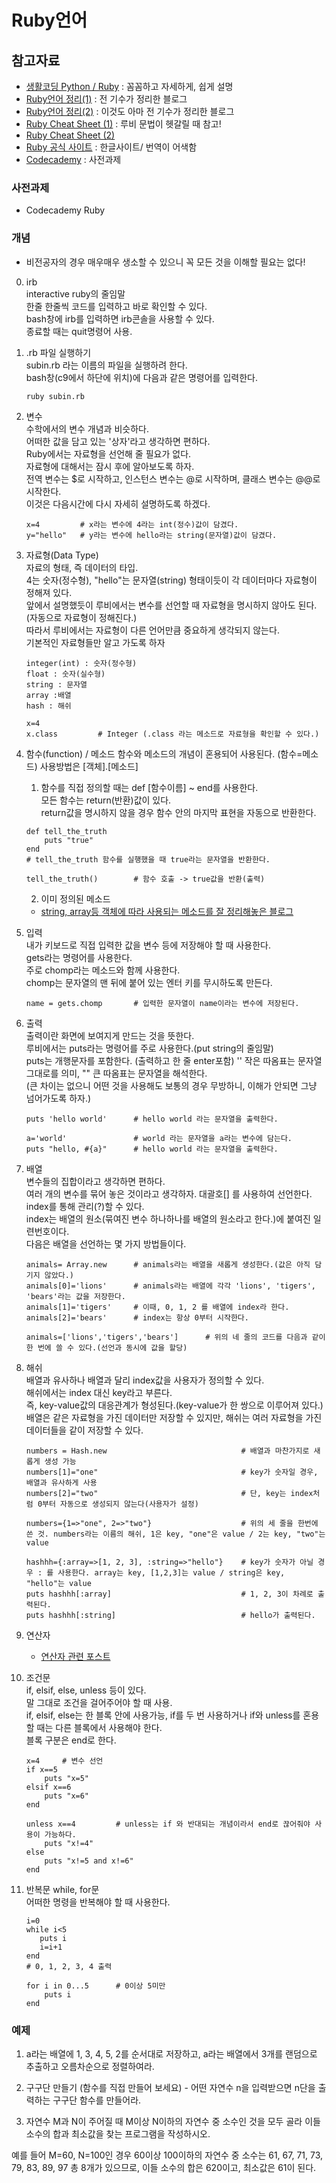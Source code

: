 # Ruby언어
## 참고자료
- [생활코딩 Python / Ruby](https://opentutorials.org/course/1750) : 꼼꼼하고 자세하게, 쉽게 설명
- [Ruby언어 정리(1)](http://kyunni22.tistory.com/9?category=518947) : 전 기수가 정리한 블로그
- [Ruby언어 정리(2)](http://seungdols.tistory.com/591) : 이것도 아마 전 기수가 정리한 블로그
- [Ruby Cheat Sheet (1)](http://www.cheat-sheets.org/saved-copy/RubyCheat.pdf) : 루비 문법이 헷갈릴 때 참고!
- [Ruby Cheat Sheet (2)](http://overapi.com/ruby/)
- [Ruby 공식 사이트](https://www.ruby-lang.org/ko/) : 한글사이트/ 번역이 어색함
- [Codecademy](https://www.codecademy.com/learn/learn-ruby) : 사전과제

### 사전과제
- Codecademy Ruby

    
### 개념
* 비전공자의 경우 매우매우 생소할 수 있으니 꼭 모든 것을 이해할 필요는 없다!  

0. irb  
    interactive ruby의 줄임말  
    한줄 한줄씩 코드를 입력하고 바로 확인할 수 있다.  
    bash창에 irb를 입력하면 irb콘솔을 사용할 수 있다.  
    종료할 때는 quit명령어 사용.

1. .rb 파일 실행하기  
    subin.rb 라는 이름의 파일을 실행하려 한다.  
    bash창(c9에서 하단에 위치)에 다음과 같은 명령어를 입력한다.      

    ```
    ruby subin.rb
    ```
    
2. 변수   
    수학에서의 변수 개념과 비슷하다.  
    어떠한 값을 담고 있는 '상자'라고 생각하면 편하다.  
    Ruby에서는 자료형을 선언해 줄 필요가 없다.  
    자료형에 대해서는 잠시 후에 알아보도록 하자.  
    전역 변수는 $로 시작하고, 인스턴스 변수는 @로 시작하며, 클래스 변수는 @@로 시작한다.  
    이것은 다음시간에 다시 자세히 설명하도록 하겠다.  
    ```
    x=4         # x라는 변수에 4라는 int(정수)값이 담겼다.
    y="hello"   # y라는 변수에 hello라는 string(문자열)값이 담겼다.
    
    ```
    
3. 자료형(Data Type)  
    자료의 형태, 즉 데이터의 타입.  
    4는 숫자(정수형), "hello"는 문자열(string) 형태이듯이 각 데이터마다 자료형이 정해져 있다.  
    앞에서 설명했듯이 루비에서는 변수를 선언할 때 자료형을 명시하지 않아도 된다.  
    (자동으로 자료형이 정해진다.)  
    따라서 루비에서는 자료형이 다른 언어만큼 중요하게 생각되지 않는다.  
    기본적인 자료형들만 알고 가도록 하자
    ```
    integer(int) : 숫자(정수형)
    float : 숫자(실수형)
    string : 문자열
    array :배열
    hash : 해쉬
    
    x=4
    x.class         # Integer (.class 라는 메소드로 자료형을 확인할 수 있다.)
    ```

4. 함수(function)  / 메소드
    함수와 메소드의 개념이 혼용되어 사용된다. (함수=메소드)
    사용방법은 [객체].[메소드]  
    
    1) 함수를 직접 정의할 때는 def [함수이름] ~ end를 사용한다.  
    모든 함수는 return(반환)값이 있다.  
    return값을 명시하지 않을 경우 함수 안의 마지막 표현을 자동으로 반환한다.  

    ```
    def tell_the_truth
        puts "true"
    end
    # tell_the_truth 함수를 실행했을 때 true라는 문자열을 반환한다.
    
    tell_the_truth()        # 함수 호출 -> true값을 반환(출력)
    ```
    2) 이미 정의된 메소드
    - [string, array등 객체에 따라 사용되는 메소드를 잘 정리해놓은 블로그](http://jinbroing.tistory.com/31)

6. 입력  
    내가 키보드로 직접 입력한 값을 변수 등에 저장해야 할 때 사용한다.    
    gets라는 명령어를 사용한다.  
    주로 chomp라는 메소드와 함께 사용한다.  
    chomp는 문자열의 맨 뒤에 붙어 있는 엔터 키를 무시하도록 만든다.  
    ```
    name = gets.chomp       # 입력한 문자열이 name이라는 변수에 저장된다.
    ```

7. 출력  
    출력이란 화면에 보여지게 만드는 것을 뜻한다.  
    루비에서는 puts라는 명령어를 주로 사용한다.(put string의 줄임말)  
    puts는 개행문자를 포함한다. (출력하고 한 줄 enter포함)
    '' 작은 따옴표는 문자열 그대로를 의미, "" 큰 따옴표는 문자열을 해석한다.  
    (큰 차이는 없으니 어떤 것을 사용해도 보통의 경우 무방하니, 이해가 안되면 그냥 넘어가도록 하자.)    

    ```
    puts 'hello world'      # hello world 라는 문자열을 출력한다.
    
    a='world'               # world 라는 문자열을 a라는 변수에 담는다.
    puts "hello, #{a}"      # hello world 라는 문자열을 출력한다.
    ```
    
8. 배열   
    변수들의 집합이라고 생각하면 편하다.  
    여러 개의 변수를 묶어 놓은 것이라고 생각하자.
    대괄호[] 를 사용하여 선언한다.  
    index를 통해 관리(?)할 수 있다.  
    index는 배열의 원소(묶여진 변수 하나하나를 배열의 원소라고 한다.)에 붙여진 일련번호이다.   
    다음은 배열을 선언하는 몇 가지 방법들이다.
    
    ```
    animals= Array.new      # animals라는 배열을 새롭게 생성한다.(값은 아직 담기지 않았다.)
    animals[0]='lions'      # animals라는 배열에 각각 'lions', 'tigers', 'bears'라는 값을 저장한다.
    animals[1]='tigers'     # 이때, 0, 1, 2 를 배열에 index라 한다.
    animals[2]='bears'      # index는 항상 0부터 시작한다.
    
    animals=['lions','tigers','bears']      # 위의 네 줄의 코드를 다음과 같이 한 번에 쓸 수 있다.(선언과 동시에 값을 할당)
    ```

9. 해쉬  
    배열과 유사하나 배열과 달리 index값을 사용자가 정의할 수 있다.  
    해쉬에서는 index 대신 key라고 부른다.  
    즉, key-value값의 대응관계가 형성된다.(key-value가 한 쌍으로 이루어져 있다.)  
    배열은 같은 자료형을 가진 데이터만 저장할 수 있지만, 해쉬는 여러 자료형을 가진 데이터들을 같이 저장할 수 있다.  
    ```
    numbers = Hash.new                              # 배열과 마찬가지로 새롭게 생성 가능
    numbers[1]="one"                                # key가 숫자일 경우, 배열과 유사하게 사용
    numbers[2]="two"                                # 단, key는 index처럼 0부터 자동으로 생성되지 않는다(사용자가 설정)

    numbers={1=>"one", 2=>"two"}                    # 위의 세 줄을 한번에 쓴 것. numbers라는 이름의 해쉬, 1은 key, "one"은 value / 2는 key, "two"는 value
    
    hashhh={:array=>[1, 2, 3], :string=>"hello"}    # key가 숫자가 아닐 경우 : 를 사용한다. array는 key, [1,2,3]는 value / string은 key, "hello"는 value
    puts hashhh[:array]                             # 1, 2, 3이 차례로 출력된다.
    puts hashhh[:string]                            # hello가 출력된다.
    ```

10. 연산자
    - [연산자 관련 포스트](http://seungdols.tistory.com/324?category=575817)
    
11. 조건문  
    if, elsif, else, unless 등이 있다.  
    말 그대로 조건을 걸어주어야 할 때 사용.  
    if, elsif, else는 한 블록 안에 사용가능, if를 두 번 사용하거나 if와 unless를 혼용할 때는 다른 블록에서 사용해야 한다.  
    블록 구분은 end로 한다.
    ```
    x=4     # 변수 선언     
    if x==5
        puts "x=5"
    elsif x==6
        puts "x=6"
    end
    
    unless x==4         # unless는 if 와 반대되는 개념이라서 end로 끊어줘야 사용이 가능하다.
        puts "x!=4"
    else
        puts "x!=5 and x!=6"
    end
    ```
    
12. 반복문
    while, for문  
    어떠한 명령을 반복해야 할 때 사용한다.  
    ```
    i=0
    while i<5
       puts i 
       i=i+1
    end
    # 0, 1, 2, 3, 4 출력
    ```
    ```
    for i in 0...5      # 0이상 5미만
        puts i
    end
    ```
        

### 예제
1. a라는 배열에 1, 3, 4, 5, 2를 순서대로 저장하고, a라는 배열에서 3개를 랜덤으로 추출하고 오름차순으로 정렬하여라.  
    
2. 구구단 만들기 (함수를 직접 만들어 보세요) - 어떤 자연수 n을 입력받으면 n단을 출력하는 구구단 함수를 만들어라.

3. 자연수 M과 N이 주어질 때 M이상 N이하의 자연수 중 소수인 것을 모두 골라 이들 소수의 합과 최소값을 찾는 프로그램을 작성하시오.

예를 들어 M=60, N=100인 경우 60이상 100이하의 자연수 중 소수는 61, 67, 71, 73, 79, 83, 89, 97 총 8개가 있으므로, 이들 소수의 합은 620이고, 최소값은 61이 된다.

